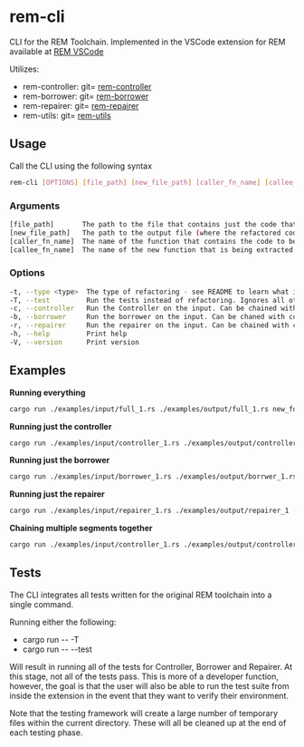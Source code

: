 # rem-cli
CLI for the REM Toolchain. Implemented in the VSCode extension for REM available at
[REM VSCode](https://marketplace.visualstudio.com/items?itemName=MatthewBritton.remvscode&ssr=false#overview)

Utilizes:

- rem-controller: git= [rem-controller](https://github.com/RuleBrittonica/rem-controller)
- rem-borrower:   git= [rem-borrower](https://github.com/RuleBrittonica/rem-borrower)
- rem-repairer:   git= [rem-repairer](https://github.com/RuleBrittonica/rem-repairer)
- rem-utils:      git= [rem-utils](https://github.com/RuleBrittonica/rem-utils)

## Usage

Call the CLI using the following syntax

```bash
rem-cli [OPTIONS] [file_path] [new_file_path] [caller_fn_name] [callee_fn_name]
```

### Arguments
```bash
[file_path]       The path to the file that contains just the code that will be refactored
[new_file_path]   The path to the output file (where the refactored code ends up)
[caller_fn_name]  The name of the function that contains the code to be refactored
[callee_fn_name]  The name of the new function that is being extracted
```

### Options

```bash
-t, --type <type>  The type of refactoring - see README to learn what is currently supported. Leaving blank will run original REM extraction
-T, --test         Run the tests instead of refactoring. Ignores all other arguments
-c, --controller   Run the Controller on the input. Can be chained with borrower and repairer by adding their flags. Not specifying a flag is equivalent to -c -b -r
-b, --borrower     Run the borrower on the input. Can be chaned with controller and repairer by adding their flags. Not specifying a flag is equivalent to -c -b -r
-r, --repairer     Run the repairer on the input. Can be chained with controller and borrower by adding their flags. Not specifying a flag is equivalent to -c -b -r
-h, --help         Print help
-V, --version      Print version
```

## Examples

**Running everything**

```bash
cargo run ./examples/input/full_1.rs ./examples/output/full_1.rs new_foo bar
```

**Running just the controller**

```bash
cargo run ./examples/input/controller_1.rs ./examples/output/controller_1.rs new_foo bar -c
```

**Running just the borrower**

```bash
cargo run ./examples/input/borrower_1.rs ./examples/output/borrwer_1.rs new_foo bar -b
```

**Running just the repairer**

```bash
cargo run ./examples/input/repairer_1.rs ./examples/output/repairer_1 -r
```

**Chaining multiple segments together**
```bash
cargo run ./examples/input/controller_1.rs ./examples/output/controller_borrower_1.rs new_foo bar -c -r
```

## Tests

The CLI integrates all tests written for the original REM toolchain into a
single command.

Running either the following:

* cargo run -- -T
* cargo run -- --test

Will result in running all of the tests for Controller, Borrower and Repairer.
At this stage, not all of the tests pass. This is more of a developer function,
however, the goal is that the user will also be able to run the test suite from
inside the extension in the event that they want to verify their environment.

Note that the testing framework will create a large number of temporary files
within the current directory. These will all be cleaned up at the end of each
testing phase.